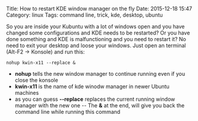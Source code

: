 Title: How to restart KDE window manager on the fly
Date: 2015-12-18 15:47
Category: linux
Tags: command line, trick, kde, desktop, ubuntu

So you are inside your Kubuntu with a lot of windows open and you have changed some configurations and KDE needs to be restarted? Or you have done something and KDE is malfunctioning and you need to restart it? No need to exit your desktop and loose your windows. Just open an terminal (Alt-F2 -> Konsole) and run this:

````
nohup kwin-x11 --replace &
````

- **nohup** tells the new window manager to continue running even if you close the konsole
- **kwin-x11** is the name of kde winodw manager in newer Ubuntu machines
- as you can guess **--replace** replaces the current running window manager with the new one
-- The **&** at the end, will give you back the command line while running this command
